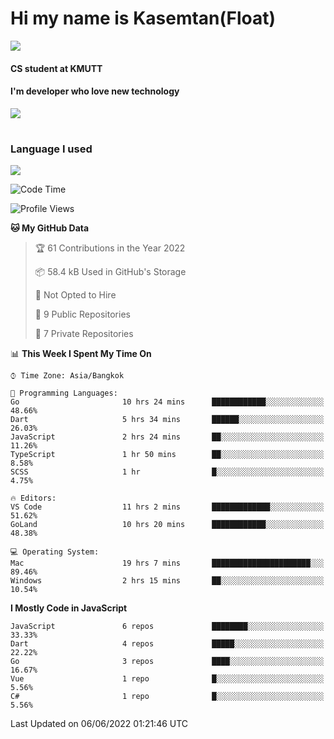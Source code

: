 # Hi my name is Kasemtan(Float)
![](https://64.media.tumblr.com/9c2a8f831efe8da556ffbf89cebb52c9/b86c1ab833a37e32-93/s1280x1920/d000dc22f75df64be2bc150f5fa69c4f6df6bb07.gifv)
#### CS student at KMUTT
#### I'm developer who love new technology
[![](https://github-readme-stats.vercel.app/api?username=FloatKasemtan&show_icons=true&theme=nightowl)]()
#
### Language I used
[![](https://github-readme-stats.vercel.app/api/top-langs/?username=FloatKasemtan&layout=compact&theme=nightowl)]()
<!--START_SECTION:waka-->
![Code Time](http://img.shields.io/badge/Code%20Time-420%20hrs%2041%20mins-blue)

![Profile Views](http://img.shields.io/badge/Profile%20Views-7-blue)

**🐱 My GitHub Data** 

> 🏆 61 Contributions in the Year 2022
 > 
> 📦 58.4 kB Used in GitHub's Storage 
 > 
> 🚫 Not Opted to Hire
 > 
> 📜 9 Public Repositories 
 > 
> 🔑 7 Private Repositories  
 > 
📊 **This Week I Spent My Time On** 

```text
⌚︎ Time Zone: Asia/Bangkok

💬 Programming Languages: 
Go                       10 hrs 24 mins      ████████████░░░░░░░░░░░░░   48.66% 
Dart                     5 hrs 34 mins       ██████░░░░░░░░░░░░░░░░░░░   26.03% 
JavaScript               2 hrs 24 mins       ██░░░░░░░░░░░░░░░░░░░░░░░   11.26% 
TypeScript               1 hr 50 mins        ██░░░░░░░░░░░░░░░░░░░░░░░   8.58% 
SCSS                     1 hr                █░░░░░░░░░░░░░░░░░░░░░░░░   4.75%

🔥 Editors: 
VS Code                  11 hrs 2 mins       █████████████░░░░░░░░░░░░   51.62% 
GoLand                   10 hrs 20 mins      ████████████░░░░░░░░░░░░░   48.38%

💻 Operating System: 
Mac                      19 hrs 7 mins       ██████████████████████░░░   89.46% 
Windows                  2 hrs 15 mins       ██░░░░░░░░░░░░░░░░░░░░░░░   10.54%

```

**I Mostly Code in JavaScript** 

```text
JavaScript               6 repos             ████████░░░░░░░░░░░░░░░░░   33.33% 
Dart                     4 repos             █████░░░░░░░░░░░░░░░░░░░░   22.22% 
Go                       3 repos             ████░░░░░░░░░░░░░░░░░░░░░   16.67% 
Vue                      1 repo              █░░░░░░░░░░░░░░░░░░░░░░░░   5.56% 
C#                       1 repo              █░░░░░░░░░░░░░░░░░░░░░░░░   5.56%

```



 Last Updated on 06/06/2022 01:21:46 UTC
<!--END_SECTION:waka-->
<!--
**FloatKasemtan/FloatKasemtan** is a ✨ _special_ ✨ repository because its `README.md` (this file) appears on your GitHub profile.

Here are some ideas to get you started:

- 🔭 I’m currently working on ...
- 🌱 I’m currently learning ...
- 👯 I’m looking to collaborate on ...
- 🤔 I’m looking for help with ...
- 💬 Ask me about ...
- 📫 How to reach me: ...
- 😄 Pronouns: ...
- ⚡ Fun fact: ...
-->
